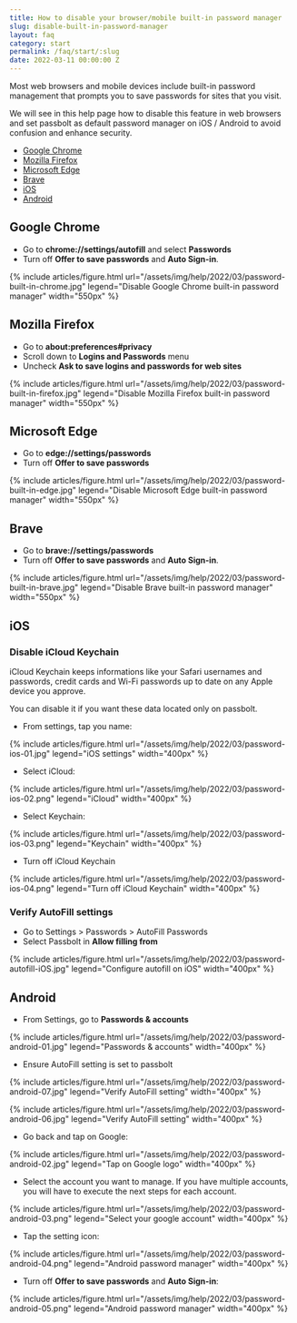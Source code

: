 ```yaml
---
title: How to disable your browser/mobile built-in password manager
slug: disable-built-in-password-manager
layout: faq
category: start
permalink: /faq/start/:slug
date: 2022-03-11 00:00:00 Z
---
```


Most web browsers and mobile devices include built-in password management that prompts you to save passwords for sites that you visit.

We will see in this help page how to disable this feature in web browsers and set passbolt as default password manager on iOS / Android to avoid confusion and enhance security.

* [Google Chrome](#google-chrome)
* [Mozilla Firefox](#mozilla-firefox)
* [Microsoft Edge](#microsoft-edge)
* [Brave](#brave)
* [iOS](#ios)
* [Android](#android)

## Google Chrome

* Go to **chrome://settings/autofill** and select **Passwords**
* Turn off **Offer to save passwords** and **Auto Sign-in**.

{% include articles/figure.html 
    url="/assets/img/help/2022/03/password-built-in-chrome.jpg"
    legend="Disable Google Chrome built-in password manager" 
    width="550px"
%}

## Mozilla Firefox

* Go to **about:preferences#privacy**
* Scroll down to **Logins and Passwords** menu
* Uncheck **Ask to save logins and passwords for web sites**

{% include articles/figure.html 
    url="/assets/img/help/2022/03/password-built-in-firefox.jpg"
    legend="Disable Mozilla Firefox built-in password manager" 
    width="550px"
%}

## Microsoft Edge

* Go to **edge://settings/passwords**
* Turn off **Offer to save passwords**

{% include articles/figure.html 
    url="/assets/img/help/2022/03/password-built-in-edge.jpg"
    legend="Disable Microsoft Edge built-in password manager" 
    width="550px"
%}

## Brave

* Go to **brave://settings/passwords**
* Turn off **Offer to save passwords** and **Auto Sign-in**.

{% include articles/figure.html 
    url="/assets/img/help/2022/03/password-built-in-brave.jpg"
    legend="Disable Brave built-in password manager" 
    width="550px"
%}

## iOS

### Disable iCloud Keychain

iCloud Keychain keeps informations like your Safari usernames and passwords, credit cards and Wi-Fi passwords up to date on any Apple device you approve.

You can disable it if you want these data located only on passbolt.

* From settings, tap you name:

{% include articles/figure.html 
    url="/assets/img/help/2022/03/password-ios-01.jpg"
    legend="iOS settings" 
    width="400px"
%}

* Select iCloud:

{% include articles/figure.html 
    url="/assets/img/help/2022/03/password-ios-02.png"
    legend="iCloud" 
    width="400px"
%}

* Select Keychain:

{% include articles/figure.html 
    url="/assets/img/help/2022/03/password-ios-03.png"
    legend="Keychain" 
    width="400px"
%}

* Turn off iCloud Keychain

{% include articles/figure.html 
    url="/assets/img/help/2022/03/password-ios-04.png"
    legend="Turn off iCloud Keychain" 
    width="400px"
%}

### Verify AutoFill settings

* Go to Settings > Passwords > AutoFill Passwords
* Select Passbolt in **Allow filling from**

{% include articles/figure.html 
    url="/assets/img/help/2022/03/password-autofill-iOS.jpg"
    legend="Configure autofill on iOS" 
    width="400px"
%}

## Android

* From Settings, go to **Passwords & accounts**

{% include articles/figure.html 
    url="/assets/img/help/2022/03/password-android-01.jpg"
    legend="Passwords & accounts" 
    width="400px"
%}

* Ensure AutoFill setting is set to passbolt

{% include articles/figure.html 
    url="/assets/img/help/2022/03/password-android-07.jpg"
    legend="Verify AutoFill setting" 
    width="400px"
%}

{% include articles/figure.html 
    url="/assets/img/help/2022/03/password-android-06.jpg"
    legend="Verify AutoFill setting" 
    width="400px"
%}

* Go back and tap on Google:

{% include articles/figure.html 
    url="/assets/img/help/2022/03/password-android-02.jpg"
    legend="Tap on Google logo" 
    width="400px"
%}

* Select the account you want to manage. If you have multiple accounts, you will have to execute the next steps for each account.

{% include articles/figure.html 
    url="/assets/img/help/2022/03/password-android-03.png"
    legend="Select your google account" 
    width="400px"
%}

* Tap the setting icon:

{% include articles/figure.html 
    url="/assets/img/help/2022/03/password-android-04.png"
    legend="Android password manager" 
    width="400px"
%}

* Turn off **Offer to save passwords** and **Auto Sign-in**:

{% include articles/figure.html 
    url="/assets/img/help/2022/03/password-android-05.png"
    legend="Android password manager" 
    width="400px"
%}